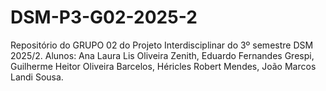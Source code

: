 # DSM-P3-G02-2025-2
Repositório do GRUPO 02 do Projeto Interdisciplinar do 3º semestre DSM 2025/2. Alunos: Ana Laura Lis Oliveira Zenith, Eduardo Fernandes Grespi, Guilherme Heitor Oliveira Barcelos, Héricles Robert Mendes, João Marcos Landi Sousa.

